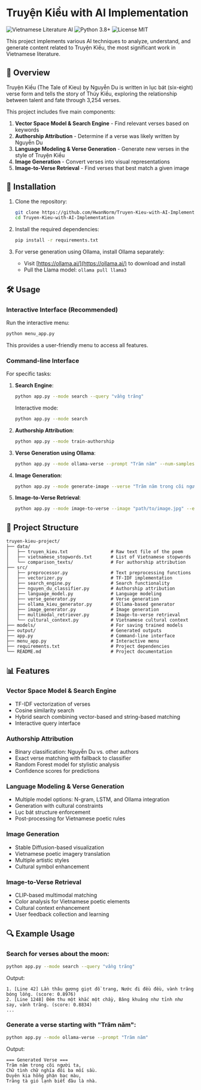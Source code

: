 # Truyện Kiều with AI Implementation

![Vietnamese Literature AI](https://img.shields.io/badge/vietnamese-literature-green)
![Python 3.8+](https://img.shields.io/badge/python-3.8+-blue.svg)
![License MIT](https://img.shields.io/badge/license-MIT-yellow.svg)

This project implements various AI techniques to analyze, understand, and generate content related to Truyện Kiều, the most significant work in Vietnamese literature.

## 📝 Overview

Truyện Kiều (The Tale of Kieu) by Nguyễn Du is written in lục bát (six-eight) verse form and tells the story of Thúy Kiều, exploring the relationship between talent and fate through 3,254 verses.

This project includes five main components:

1. **Vector Space Model & Search Engine** - Find relevant verses based on keywords
2. **Authorship Attribution** - Determine if a verse was likely written by Nguyễn Du
3. **Language Modeling & Verse Generation** - Generate new verses in the style of Truyện Kiều
4. **Image Generation** - Convert verses into visual representations
5. **Image-to-Verse Retrieval** - Find verses that best match a given image

## 🚀 Installation

1. Clone the repository:
   ```bash
   git clone https://github.com/HwanNorm/Truyen-Kieu-with-AI-Implementation.git
   cd Truyen-Kieu-with-AI-Implementation
   ```

2. Install the required dependencies:
   ```bash
   pip install -r requirements.txt
   ```

3. For verse generation using Ollama, install Ollama separately:
   - Visit [https://ollama.ai/](https://ollama.ai/) to download and install
   - Pull the Llama model: `ollama pull llama3`

## 🛠️ Usage

### Interactive Interface (Recommended)

Run the interactive menu:
```bash
python menu_app.py
```

This provides a user-friendly menu to access all features.

### Command-line Interface

For specific tasks:

1. **Search Engine**:
   ```bash
   python app.py --mode search --query "vầng trăng"
   ```
   
   Interactive mode:
   ```bash
   python app.py --mode search
   ```

2. **Authorship Attribution**:
   ```bash
   python app.py --mode train-authorship
   ```

3. **Verse Generation using Ollama**:
   ```bash
   python app.py --mode ollama-verse --prompt "Trăm năm" --num-samples 3
   ```

4. **Image Generation**:
   ```bash
   python app.py --mode generate-image --verse "Trăm năm trong cõi người ta" --style traditional
   ```

5. **Image-to-Verse Retrieval**:
   ```bash
   python app.py --mode image-to-verse --image "path/to/image.jpg" --enhanced
   ```

## 📂 Project Structure

```
truyen-kieu-project/
├── data/
│   ├── truyen_kieu.txt                # Raw text file of the poem
│   ├── vietnamese_stopwords.txt       # List of Vietnamese stopwords
│   └── comparison_texts/              # For authorship attribution
├── src/
│   ├── preprocessor.py                # Text preprocessing functions
│   ├── vectorizer.py                  # TF-IDF implementation
│   ├── search_engine.py               # Search functionality
│   ├── nguyen_du_classifier.py        # Authorship attribution
│   ├── language_model.py              # Language modeling
│   ├── verse_generator.py             # Verse generation
│   ├── ollama_kieu_generator.py       # Ollama-based generator
│   ├── image_generator.py             # Image generation
│   ├── multimodal_retriever.py        # Image-to-verse retrieval
│   └── cultural_context.py            # Vietnamese cultural context
├── models/                            # For saving trained models
├── output/                            # Generated outputs
├── app.py                             # Command-line interface
├── menu_app.py                        # Interactive menu
├── requirements.txt                   # Project dependencies
└── README.md                          # Project documentation
```

## 📊 Features

### Vector Space Model & Search Engine

- TF-IDF vectorization of verses
- Cosine similarity search
- Hybrid search combining vector-based and string-based matching
- Interactive query interface

### Authorship Attribution

- Binary classification: Nguyễn Du vs. other authors
- Exact verse matching with fallback to classifier
- Random Forest model for stylistic analysis
- Confidence scores for predictions

### Language Modeling & Verse Generation

- Multiple model options: N-gram, LSTM, and Ollama integration
- Generation with cultural constraints
- Lục bát structure enforcement
- Post-processing for Vietnamese poetic rules

### Image Generation

- Stable Diffusion-based visualization
- Vietnamese poetic imagery translation
- Multiple artistic styles
- Cultural symbol enhancement

### Image-to-Verse Retrieval

- CLIP-based multimodal matching
- Color analysis for Vietnamese poetic elements
- Cultural context enhancement
- User feedback collection and learning

## 🔍 Example Usage

### Search for verses about the moon:

```bash
python app.py --mode search --query "vầng trăng"
```

Output:
```
1. [Line 42] Lần thâu gương giọt đồ trang, Nước đi đều đều, vành trăng bóng lồng. (score: 0.8976)
2. [Line 1248] Đêm thu một khắc một chầy, Bâng khuâng như tỉnh như say, vành trăng. (score: 0.8834)
...
```

### Generate a verse starting with "Trăm năm":

```bash
python app.py --mode ollama-verse --prompt "Trăm năm"
```

Output:
```
=== Generated Verse ===
Trăm năm trong cõi người ta,
Chữ tình chữ nghĩa đôi ba mối sầu.
Duyên kia hồng phận bạc màu,
Trăng tà gió lạnh biết đâu là nhà.
```



